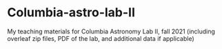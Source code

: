 # Columbia-astro-lab-II
My teaching materials for Columbia Astronomy Lab II, fall 2021 (including overleaf zip files, PDF of the lab, and additional data if applicable) 
